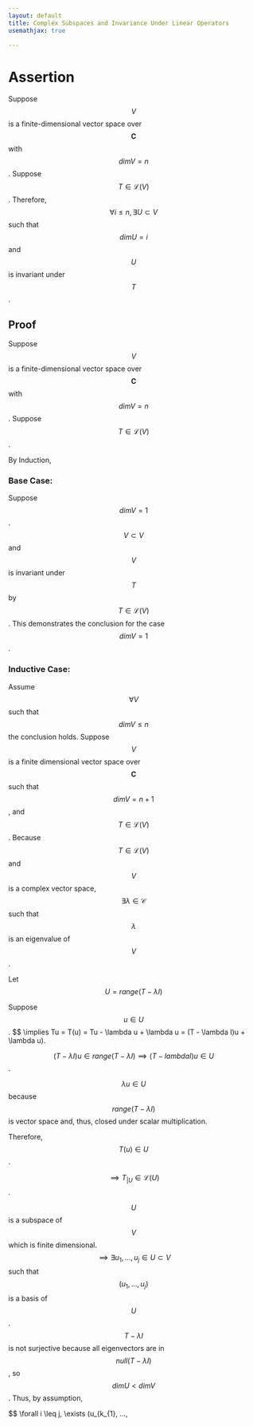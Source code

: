 ```yaml
---
layout: default
title: Complex Subspaces and Invariance Under Linear Operators
usemathjax: true

---
```



# Assertion

Suppose $$V$$ is a finite-dimensional vector space over $$\mathbf{C}$$ with $$dimV = n $$. Suppose $$ T \in \mathcal{L}(V) $$.
Therefore, $$ \forall i \leq n, \exists U \subset V $$ such that $$ dimU = i $$ and $$U$$ is invariant under $$T$$.

## Proof 

Suppose $$V$$ is a finite-dimensional vector space over $$\mathbf{C}$$ with $$dimV = n $$. Suppose $$ T \in \mathcal{L}(V) $$.

By Induction,

### Base Case: 
Suppose $$dimV = 1 $$. $$ V \subset V $$ and $$ V $$ is invariant under $$T$$ by $$ T \in \mathcal{L}(V) $$. 
This demonstrates the conclusion for the case $$dimV = 1 $$.

### Inductive Case:
Assume  $$ \forall V$$ such that $$ dimV \leq n $$ the conclusion holds.
Suppose $$V$$ is a finite dimensional vector space over $$ \mathbf{C}$$ such that $$ dimV = n + 1 $$, and $$T \in \mathcal{L}(V) $$. 
Because $$T \in \mathcal{L}(V) $$ and $$V$$ is a complex vector space, $$\exists \lambda \in \mathcal{C}$$ such that $$\lambda$$ is an eigenvalue of $$V$$.

Let $$U = range(T - \lambda I) $$

Suppose $$ u \in U $$. $$ \implies Tu = T(u) = Tu - \lambda u  + \lambda u = (T - \lambda I)u + \lambda u).

$$(T- \lambda I) u \in range(T- \lambda I) \implies (T - lambda I ) u \in U $$.

$$ \lambda u \in U $$ because $$ range(T - \lambda I) $$ is vector space and, thus, closed under scalar multiplication. 

Therefore, $$ T(u) \in U $$.

$$ \implies T_{|U} \in \mathcal{L}(U) $$.


$$U$$ is a subspace of $$V$$ which is finite dimensional. $$ \implies \exists u_{1},...,u_{j} \in U \subset V$$ such that $$ (u_{1},...,u_{j}) $$ is a basis of $$U$$. $$ T - \lambda I $$ is not surjective because all eigenvectors are in $$ null( T - \lambda I) $$, so $$ dimU < dimV $$. Thus, by assumption,

$$ \forall i \leq j, \exists (u_{k_{1}, ..., 
